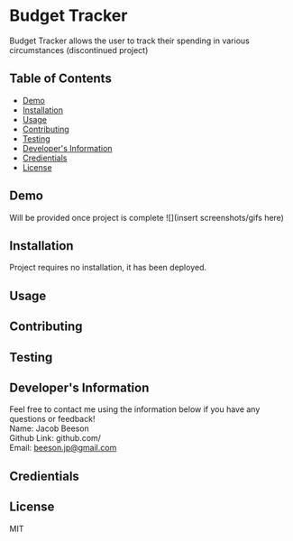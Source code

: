 # Budget Tracker
  Budget Tracker allows the user to track their spending in various circumstances (discontinued project)
  ## Table of Contents
  * [Demo](#demo)
  * [Installation](#installation)
  * [Usage](#usage)
  * [Contributing](#contributing)
  * [Testing](#testing)
  * [Developer's Information](#devInfo)
  * [Credientials](#credientials)
  * [License](#license)
  
  ## <a name="demo"></a>Demo
  Will be provided once project is complete
  ![](insert screenshots/gifs here)
  ## <a name="installation"></a>Installation
  Project requires no installation, it has been deployed.
  ## <a name="usage"></a>Usage
  
  ## <a name="contributing"></a>Contributing
  
  ## <a name="testing"></a>Testing
  
  ## <a name="devInfo"></a>Developer's Information
  Feel free to contact me using the information below if you have any questions or feedback!
  <br>
  Name: Jacob Beeson
  <br>
  Github Link: github.com/<jpbeeson>
  <br>
  Email: <beeson.jp@gmail.com>
  ## <a name="credientials"></a>Credientials
  
  ## <a name="license"></a>License
  MIT
